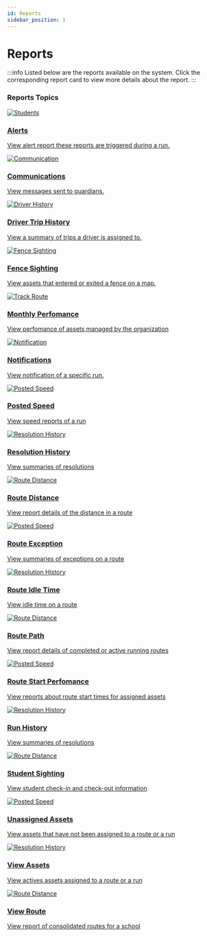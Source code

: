 ```yaml
---
id: Reports
sidebar_position: 1
---
```



# Reports

:::info
Listed below are the reports available on the system. Click the corresponding report card to view more details about the report. 
:::

<h3>Reports Topics </h3>

<div class="grid-container">
<a href="../Reports/Alerts" > 
  <div id="smallbox" class="grid-item">   
   <img src="/img/main-pages/alert.png" alt="Students" />
   <h3>Alerts</h3>
   <p>View alert report these reports are triggered during a run.</p>
  </div>
  </a>


<a href="../Reports/Communications" > 
  <div id="smallbox" class="grid-item">   
   <img src="/img/main-pages/bullhorn-solid.svg" alt="Communication" />
   <h3>Communications</h3>
   <p>View messages sent to guardians. </p>
  </div>
  </a>

<a href="../Reports/Driver%20Trip%20History" > 
  <div id="smallbox" class="grid-item">   
   <img src="/img/main-pages/history-solid.svg" alt="Driver History" />
   <h3>Driver Trip History</h3>
   <p>View a summary of trips a driver is assigned to. </p>
  </div>
  </a>

<a href="../Reports/Fence%20Sighting" > 
  <div id="smallbox" class="grid-item">   
   <img src="/img/main-pages/binoculars-solid.svg" alt="Fence Sighting" />
   <h3>Fence Sighting</h3>
   <p>View assets that entered or exited a fence on a map.</p>
  </div>
  </a>


<a href="../Reports/Monthly%20Perfomance" > 
  <div id="smallbox" class="grid-item">   
   <img src="/img/main-pages/chart-line-solid.svg" alt="Track Route" />
   <h3>Monthly Perfomance</h3>
   <p>View perfomance of assets managed by the organization</p>
  </div>
  </a>


<a href="../Reports/Notifications" > 
  <div id="smallbox" class="grid-item">   
   <img src="/img/main-pages/bell-regular.svg" alt="Notification" />
   <h3>Notifications</h3>
   <p>View notification of a specific run.</p>
  </div>
  </a>

<a href="../Reports/Posted%20Speed" > 
  <div id="smallbox" class="grid-item">   
   <img src="/img/main-pages/tachometer-alt-solid.svg" alt="Posted Speed" />
   <h3>Posted Speed</h3>
   <p>View speed reports of a run</p>
  </div>
  </a>

<a href="../Reports/Resolution%20History" > 
  <div id="smallbox" class="grid-item">   
   <img src="/img/main-pages/clipboard-check-solid.svg" alt="Resolution History" />
   <h3>Resolution History</h3>
   <p>View summaries of resolutions</p>
  </div>
  </a>

<a href="../Reports/Route%20Distance" > 
  <div id="smallbox" class="grid-item">   
   <img src="/img/main-pages/route-solid.svg" alt="Route Distance" />
   <h3>Route Distance</h3>
   <p> View report details of the distance in a route</p>
  </div>
  </a>

  
<a href="../Reports/Route%20Exception" > 
  <div id="smallbox" class="grid-item">   
   <img src="/img/main-pages/list-solid.svg" alt="Posted Speed" />
   <h3>Route Exception</h3>
   <p>View summaries of exceptions on a route</p>
  </div>
  </a>

<a href="../Reports/Route%20Idle%20Time" > 
  <div id="smallbox" class="grid-item">   
   <img src="/img/main-pages/bus-solid.svg" alt="Resolution History" />
   <h3>Route Idle Time</h3>
   <p>View idle time on a route</p>
  </div>
  </a>

<a href="../Reports/Route%20Path" > 
  <div id="smallbox" class="grid-item">   
   <img src="/img/main-pages/map-signs-solid.svg" alt="Route Distance" />
   <h3>Route Path</h3>
   <p> View report details of completed or active running routes</p>
  </div>
  </a>

    
<a href="../Reports/Route%20Start%20Perfomance" > 
  <div id="smallbox" class="grid-item">   
   <img src="/img/main-pages/play-circle-regular.svg" alt="Posted Speed" />
   <h3>Route Start Perfomance</h3>
   <p>View reports about route start times for assigned assets</p>
  </div>
  </a>

<a href="../Reports/Run%20History" > 
  <div id="smallbox" class="grid-item">   
   <img src="/img/main-pages/calendar-alt-regular.svg" alt="Resolution History" />
   <h3>Run History</h3>
   <p>View summaries of resolutions</p>
  </div>
  </a>

<a href="../Reports/Student%20Sighting" > 
  <div id="smallbox" class="grid-item">   
   <img src="/img/main-pages/user-check-solid.svg" alt="Route Distance" />
   <h3>Student Sighting</h3>
   <p> View student check-in and check-out information</p>
  </div>
  </a>

    
<a href="../Reports/Unassigned%20Assets" > 
  <div id="smallbox" class="grid-item">   
   <img src="/img/main-pages/warehouse-solid.svg" alt="Posted Speed" />
   <h3>Unassigned Assets</h3>
   <p>View assets that have not been assigned to a route or a run</p>
  </div>
  </a>

<a href="../Reports/View%20Assets" > 
  <div id="smallbox" class="grid-item">   
   <img src="/img/main-pages/bus-alt-solid.svg" alt="Resolution History" />
   <h3>View Assets</h3>
   <p>View actives assets assigned to a route or a run</p>
  </div>
  </a>

<a href="../Reports/View%20Routes" > 
  <div id="smallbox" class="grid-item">   
   <img src="/img/main-pages/map-marked-alt-solid.svg" alt="Route Distance" />
   <h3>View Route</h3>
   <p> View report of consolidated routes for a school</p>
  </div>
  </a>
</div>


